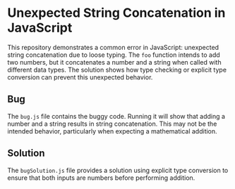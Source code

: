 # Unexpected String Concatenation in JavaScript

This repository demonstrates a common error in JavaScript: unexpected string concatenation due to loose typing.  The `foo` function intends to add two numbers, but it concatenates a number and a string when called with different data types. The solution shows how type checking or explicit type conversion can prevent this unexpected behavior.

## Bug
The `bug.js` file contains the buggy code.  Running it will show that adding a number and a string results in string concatenation.  This may not be the intended behavior, particularly when expecting a mathematical addition. 

## Solution
The `bugSolution.js` file provides a solution using explicit type conversion to ensure that both inputs are numbers before performing addition.